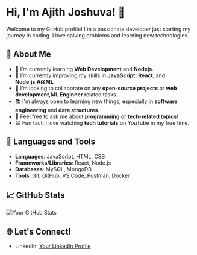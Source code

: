 # Hi, I'm Ajith Joshuva! 👋

Welcome to my GitHub profile! I'm a passionate developer just starting my journey in coding. I love solving problems and learning new technologies.

## 🚀 About Me

- 🔭 I’m currently learning **Web Development** and **Nodejs**.
- 🌱 I’m currently improving my skills in **JavaScript**, **React**, and **Node.js**,**Ai&ML**
- 🤔 I’m looking to collaborate on any **open-source projects** or **web development**,**ML Enginner** related tasks.
- 📚 I'm always open to learning new things, especially in **software engineering** and **data structures**.
- 💬 Feel free to ask me about **programming** or **tech-related topics**!
- 😄 Fun fact: I love watching **tech tutorials** on YouTube in my free time.

## 🔧 Languages and Tools

- **Languages**: JavaScript, HTML, CSS
- **Frameworks/Libraries**: React, Node.js
- **Databases**: MySQL, MongoDB
- **Tools**: Git, GitHub, VS Code, Postman, Docker

## 📈 GitHub Stats

![Your GitHub Stats](https://github-readme-stats.vercel.app/api?username=ajithjoshuva&show_icons=true&hide_title=true&count_private=true&theme=radical)

## 🌐 Let's Connect!

- LinkedIn: [Your LinkedIn Profile](https://www.linkedin.com/in/ajithjoshuva/)
